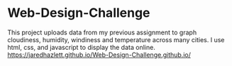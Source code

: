 # Web-Design-Challenge
This project uploads data from my previous assignment to graph cloudiness, humidity, windiness and temperature across many cities.
I use html, css, and javascript to display the data online. 
https://jaredhazlett.github.io/Web-Design-Challenge.github.io/
